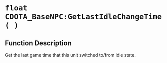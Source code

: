 # `float CDOTA_BaseNPC:GetLastIdleChangeTime( )`
## Function Description
Get the last game time that this unit switched to/from idle state.

